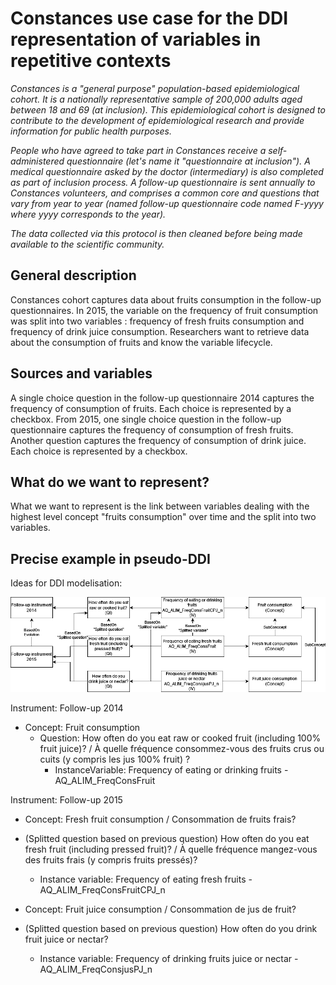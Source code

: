 # Constances use case for the DDI representation of variables in repetitive contexts
*Constances is a "general purpose" population-based epidemiological cohort. It is a nationally representative sample of 200,000 adults aged between 18 and 69 (at inclusion). This epidemiological cohort is designed to contribute to the development of epidemiological research and provide information for public health purposes.*

*People who have agreed to take part in Constances receive a self-administered questionnaire (let's name it "questionnaire at inclusion"). A medical questionnaire asked by the doctor (intermediary) is also completed as part of inclusion process. A follow-up questionnaire is sent annually to Constances volunteers, and comprises a common core and questions that vary from year to year (named follow-up questionnaire code named F-yyyy where yyyy corresponds to the year).*

*The data collected via this protocol is then cleaned before being made available to the scientific community.*
## General description

Constances cohort captures data about fruits consumption in the follow-up questionnaires. In 2015, the variable on the frequency of fruit consumption was split into two variables : frequency of fresh fruits consumption and frequency of drink juice consumption.
Researchers want to retrieve data about the consumption of fruits and know the variable lifecycle.

## Sources and variables

A single choice question in the follow-up questionnaire 2014 captures the frequency of consumption of fruits. Each choice is represented by a checkbox.
From 2015, one single choice question in the follow-up questionnaire captures the frequency of consumption of fresh fruits. Another question captures the frequency of consumption of drink juice. Each choice is represented by a checkbox.


## What do we want to represent?
What we want to represent is the link between variables dealing with the highest level concept "fruits consumption" over time and the split into two variables.

## Precise example in pseudo-DDI
Ideas for DDI modelisation:

![img](./img/constances-use-case-fruits.png)

Instrument: Follow-up 2014 
- Concept: Fruit consumption
  - Question: How often do you eat raw or cooked fruit (including 100% fruit juice)? / À quelle fréquence consommez-vous des fruits crus ou cuits (y compris les jus 100% fruit) ?
    - InstanceVariable: Frequency of eating or drinking fruits - AQ_ALIM_FreqConsFruit

Instrument: Follow-up 2015
- Concept: Fresh fruit consumption / Consommation de fruits frais?
- (Splitted question based on previous question) How often do you eat fresh fruit (including pressed fruit)? / À quelle fréquence mangez-vous des fruits frais (y compris fruits pressés)?
  - Instance variable: Frequency of eating fresh fruits - AQ_ALIM_FreqConsFruitCPJ_n

- Concept: Fruit juice consumption / Consommation de jus de fruit?
- (Splitted question based on previous question) How often do you drink fruit juice or nectar?
  - Instance variable: Frequency of drinking fruits juice or nectar - AQ_ALIM_FreqConsjusPJ_n